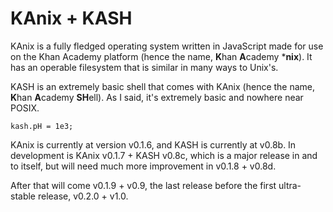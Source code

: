 # KAnix + KASH
KAnix is a fully fledged operating system written in JavaScript made for use on the Khan Academy platform (hence the name, **K**han **A**cademy \***nix**). It has an operable filesystem that is similar in many ways to Unix's.

KASH is an extremely basic shell that comes with KAnix (hence the name, **K**han **A**cademy **SH**ell). As I said, it's extremely basic and nowhere near POSIX.
```
kash.pH = 1e3;
```

KAnix is currently at version v0.1.6, and KASH is currently at v0.8b.
In development is KAnix v0.1.7 + KASH v0.8c, which is a major release in and to itself, but will need much more improvement in v0.1.8 + v0.8d.

After that will come v0.1.9 + v0.9, the last release before the first ultra-stable release, v0.2.0 + v1.0.
